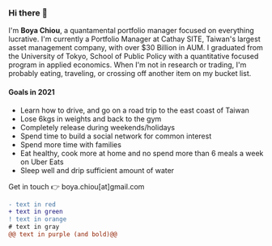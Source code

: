 ### Hi there 👋

I'm **Boya Chiou**, a quantamental portfolio manager focused on everything lucrative.
I'm currently a Portfolio Manager at Cathay SITE, Taiwan's largest asset management company, with over $30 Billion in AUM. 
I graduated from the University of Tokyo, School of Public Policy with a quantitative focused program in applied economics.
When I'm not in research or trading, I'm probably eating, traveling, or crossing off another item on my bucket list.

#### Goals in 2021
- Learn how to drive, and go on a road trip to the east coast of Taiwan
- Lose 6kgs in weights and back to the gym
- Completely release during weekends/holidays
- Spend time to build a social network for common interest
- Spend more time with families
- Eat healthy, cook more at home and no spend more than 6 meals a week on Uber Eats
- Sleep well and drip sufficient amount of water


Get in touch 👉  boya.chiou[at]gmail.com

```diff
- text in red
+ text in green
! text in orange
# text in gray
@@ text in purple (and bold)@@
```

<!--
**boyac/boyac** is a ✨ _special_ ✨ repository because its `README.md` (this file) appears on your GitHub profile.

Here are some ideas to get you started:

- 🔭 I’m currently working on ...
- 🌱 I’m currently learning ...
- 👯 I’m looking to collaborate on ...
- 🤔 I’m looking for help with ...
- 💬 Ask me about ...
- 📫 How to reach me: ...
- 😄 Pronouns: ...
- ⚡ Fun fact: ...
-->
